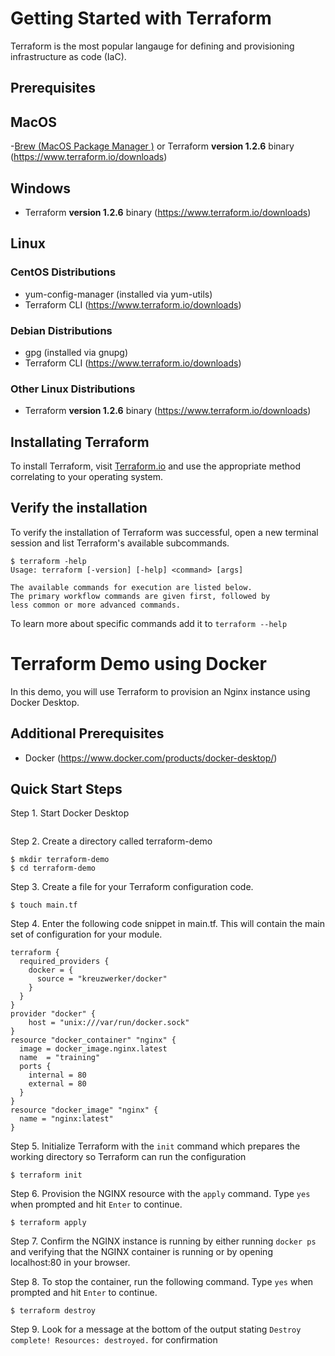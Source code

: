 # Getting Started with Terraform

Terraform is the most popular langauge for defining and provisioning infrastructure as code (IaC).

## Prerequisites 

## MacOS
-[Brew (MacOS Package Manager )](https://brew.sh) or Terraform **version 1.2.6** binary (https://www.terraform.io/downloads)

## Windows
- Terraform **version 1.2.6** binary (https://www.terraform.io/downloads)

## Linux

### CentOS Distributions
- yum-config-manager (installed via yum-utils)
- Terraform CLI (https://www.terraform.io/downloads)

### Debian Distributions
- gpg (installed via gnupg)
- Terraform CLI (https://www.terraform.io/downloads)

### Other Linux Distributions
- Terraform **version 1.2.6** binary (https://www.terraform.io/downloads)

## Installating Terraform 
To install Terraform, visit [Terraform.io](https://www.terraform.io/downloads.html) and use the appropriate method correlating to your operating system.

## Verify the installation
To verify the installation of Terraform was successful, open a new terminal session and list Terraform's available subcommands.
```shell
$ terraform -help
Usage: terraform [-version] [-help] <command> [args]

The available commands for execution are listed below.
The primary workflow commands are given first, followed by
less common or more advanced commands.
```

To learn more about specific commands add it to `terraform --help`

# Terraform Demo using Docker
In this demo, you will use Terraform to provision an Nginx instance using Docker Desktop. 

## Additional Prerequisites

- Docker (https://www.docker.com/products/docker-desktop/)

## Quick Start Steps
Step 1. Start Docker Desktop
``` open -a Docker
```

Step 2. Create a directory called terraform-demo
```shell
$ mkdir terraform-demo
$ cd terraform-demo
```

Step 3. Create a file for your Terraform configuration code.

```shell
$ touch main.tf
```

Step 4. Enter the following code snippet in main.tf. This will contain the main set of configuration for your module. 

```hcl
terraform {
  required_providers {
    docker = {
      source = "kreuzwerker/docker"
    }
  }
}
provider "docker" {
    host = "unix:///var/run/docker.sock"
}
resource "docker_container" "nginx" {
  image = docker_image.nginx.latest
  name  = "training"
  ports {
    internal = 80
    external = 80
  }
}
resource "docker_image" "nginx" {
  name = "nginx:latest"
}
```

Step 5. Initialize Terraform with the `init` command which prepares the working directory so Terraform can run the configuration

```shell
$ terraform init
```

Step 6. Provision the NGINX resource with the `apply` command. Type `yes` when prompted and hit `Enter` to continue. 

```shell
$ terraform apply
```

Step 7. Confirm the NGINX instance is running by either running ```docker ps ``` and verifying that the NGINX container is running or by opening localhost:80 in your browser. 


Step 8. To stop the container, run the following command. Type `yes` when prompted and hit `Enter` to continue.

```shell
$ terraform destroy
```

Step 9. Look for a message at the bottom of the output stating `Destroy complete! Resources: destroyed.` for confirmation
